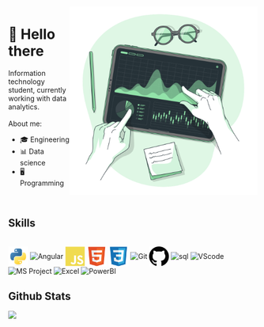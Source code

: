 <img align="right" alt="Developer vector created by storyset - www.freepik.com" height="380" src="/9233864_4085216.svg">

<h1>
    <span>👋 Hello there</span>
</h1>

Information technology student, currently working with data analytics.  
<br>
About me:
 - 🎓 Engineering
 - 📊 Data science
 - 🖥 Programming
<br>


<p align="left">
<!--
<a href="https://www.linkedin.com/in/gabriel-lombardi-9aaa16154/"><img src="https://img.shields.io/badge/LinkedIn-blue?style=for-the-badge&logo=linkedin&logoColor=white" alt="LinkedIn Badge"></a>
<a href="https://github.com/lombardi-g"><img src="https://img.shields.io/badge/github-%23121011.svg?style=for-the-badge&logo=github&logoColor=white alt="Github Badge"></a> -->
</p>

## Skills


<div style="display: inline_block"><br>
    
  <img align="center" alt="Python" height="40" width="40" src="https://raw.githubusercontent.com/devicons/devicon/master/icons/python/python-original.svg">
<img align="center" alt="Angular" height="48" width="48" src="https://raw.githubusercontent.com/dheereshagrwal/colored-icons/ba0f2cbb8690addd525c73d340cc8e46044ee604/icons/angular/angular.svg">
  <img align="center" alt="Js" height="40" width="40" src="https://raw.githubusercontent.com/devicons/devicon/master/icons/javascript/javascript-plain.svg">
  <img align="center" alt="HTML" height="40" width="40" src="https://raw.githubusercontent.com/devicons/devicon/master/icons/html5/html5-original.svg">
  <img align="center" alt="CSS" height="40" width="40" src="https://raw.githubusercontent.com/devicons/devicon/master/icons/css3/css3-original.svg">
  <img align="center" alt="Git" height="40" width="40" src="https://cdn.jsdelivr.net/gh/devicons/devicon/icons/git/git-original.svg">
  <img align="center" alt="GitHub" height="40" width="40" src="github.png">
  <img align="center" alt="sql" height="45" width="45" src="https://cdn-icons-png.flaticon.com/512/4492/4492311.png">
  <img align="center" alt="VScode" height="40" width="40" src="https://cdn.jsdelivr.net/gh/devicons/devicon/icons/vscode/vscode-original.svg">
  <img align="center" alt="MS Project" height="40" width="40" src="https://raw.githubusercontent.com/sandroasp/Microsoft-Integration-and-Azure-Stencils-Pack-for-Visio/79229e56a2f8d5e49db1df89d517848b9cfc4610/Office%20365/SVG/Project.svg">
  <img align="center" alt="Excel" height="47" width="47" src="https://raw.githubusercontent.com/sandroasp/Microsoft-Integration-and-Azure-Stencils-Pack-for-Visio/79229e56a2f8d5e49db1df89d517848b9cfc4610/Office%20365/SVG/Excel.svg">
  <img align="center" alt="PowerBI" height="40" width="40" src="https://github.com/microsoft/PowerBI-Icons/raw/main/SVG/Power-BI.svg">
  
</div>

## Github Stats
<div style="display:flex">
<!--    
<img align="center" height=180 src="https://github-readme-streak-stats-lombardi-gs-projects.vercel.app?user=lombardi-g&theme=soft-green&card_width=390">
-->
<img align="center" height=180 src="https://github-readme-stats.vercel.app/api/top-langs/?username=lombardi-g&exclude_repo=github-readme-streak-stats&langs_count=6&bg_color=222428&title_color=00dc4d&text_color=fff&layout=compact">

</div>
